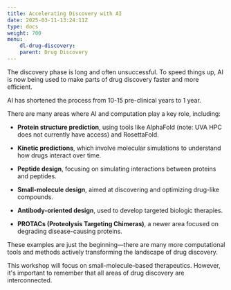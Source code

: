 ```yaml
---
title: Accelerating Discovery with AI
date: 2025-03-11-13:24:11Z
type: docs 
weight: 700
menu: 
    dl-drug-discovery:
    parent: Drug Discovery
---
```


The discovery phase is long and often unsuccessful. To speed things up, AI is now being used to make parts of drug discovery faster and more efficient.

AI has shortened the process from 10-15 pre-clinical years to 1 year. 

There are many areas where AI and computation play a key role, including:

* __Protein structure prediction__, using tools like AlphaFold (note: UVA HPC does not currently have access) and RosettaFold.

* __Kinetic predictions__, which involve molecular simulations to understand how drugs interact over time.

* __Peptide design__, focusing on simulating interactions between proteins and peptides.

* __Small-molecule design__, aimed at discovering and optimizing drug-like compounds.

* __Antibody-oriented design__, used to develop targeted biologic therapies.

* __PROTACs (Proteolysis Targeting Chimeras)__, a newer area focused on degrading disease-causing proteins.

These examples are just the beginning—there are many more computational tools and methods actively transforming the landscape of drug discovery.

This workshop will focus on small-molecule–based therapeutics. However, it's important to remember that all areas of drug discovery are interconnected.